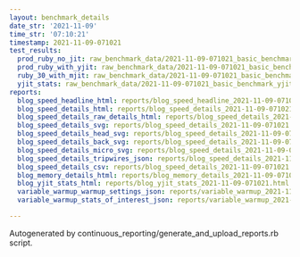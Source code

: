```yaml
---
layout: benchmark_details
date_str: '2021-11-09'
time_str: '07:10:21'
timestamp: 2021-11-09-071021
test_results:
  prod_ruby_no_jit: raw_benchmark_data/2021-11-09-071021_basic_benchmark_prod_ruby_no_jit.json
  prod_ruby_with_yjit: raw_benchmark_data/2021-11-09-071021_basic_benchmark_prod_ruby_with_yjit.json
  ruby_30_with_mjit: raw_benchmark_data/2021-11-09-071021_basic_benchmark_ruby_30_with_mjit.json
  yjit_stats: raw_benchmark_data/2021-11-09-071021_basic_benchmark_yjit_stats.json
reports:
  blog_speed_headline_html: reports/blog_speed_headline_2021-11-09-071021.html
  blog_speed_details_html: reports/blog_speed_details_2021-11-09-071021.html
  blog_speed_details_raw_details_html: reports/blog_speed_details_2021-11-09-071021.raw_details.html
  blog_speed_details_svg: reports/blog_speed_details_2021-11-09-071021.svg
  blog_speed_details_head_svg: reports/blog_speed_details_2021-11-09-071021.head.svg
  blog_speed_details_back_svg: reports/blog_speed_details_2021-11-09-071021.back.svg
  blog_speed_details_micro_svg: reports/blog_speed_details_2021-11-09-071021.micro.svg
  blog_speed_details_tripwires_json: reports/blog_speed_details_2021-11-09-071021.tripwires.json
  blog_speed_details_csv: reports/blog_speed_details_2021-11-09-071021.csv
  blog_memory_details_html: reports/blog_memory_details_2021-11-09-071021.html
  blog_yjit_stats_html: reports/blog_yjit_stats_2021-11-09-071021.html
  variable_warmup_warmup_settings_json: reports/variable_warmup_2021-11-09-071021.warmup_settings.json
  variable_warmup_stats_of_interest_json: reports/variable_warmup_2021-11-09-071021.stats_of_interest.json

---
```

Autogenerated by continuous_reporting/generate_and_upload_reports.rb script.
